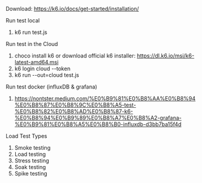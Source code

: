 Download:   https://k6.io/docs/get-started/installation/

Run test local
1. k6 run test.js

Run test in the Cloud
1. choco install k6 or download official k6 installer: https://dl.k6.io/msi/k6-latest-amd64.msi
2. k6 login cloud --token <token>
3. k6 run --out=cloud test.js

Run test docker (influxDB & grafana)
1. https://nontster.medium.com/%E0%B9%81%E0%B8%AA%E0%B8%94%E0%B8%87%E0%B8%9C%E0%B8%A5-test-%E0%B8%82%E0%B8%AD%E0%B8%87-k6-%E0%B8%94%E0%B9%89%E0%B8%A7%E0%B8%A2-grafana-%E0%B9%81%E0%B8%A5%E0%B8%B0-influxdb-d3bb7ba15f4d

Load Test Types
1. Smoke testing
2. Load testing
3. Stress testing
4. Soak testing
5. Spike testing